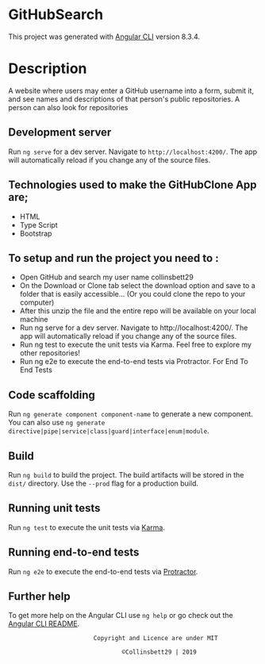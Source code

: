 # GitHubSearch

This project was generated with [Angular CLI](https://github.com/angular/angular-cli) version 8.3.4.

# Description

A website where users may enter a GitHub username into a form, submit it, and see names and descriptions of that person's public repositories. A person can also look for repositories


## Development server

Run `ng serve` for a dev server. Navigate to `http://localhost:4200/`. The app will automatically reload if you change any of the source files.

## Technologies used to make the GitHubClone App are;

* HTML
* Type Script
* Bootstrap

## To setup and run the project you need to :
* Open GitHub and search my user name collinsbett29
* On the Download or Clone tab select the download option and save to a folder that is easily accessible... (Or you could clone the repo to your computer)
* After this unzip the file and the entire repo will be available on your local machine
* Run ng serve for a dev server. Navigate to http://localhost:4200/. The app will automatically reload if you change any of the source files.
* Run ng test to execute the unit tests via Karma. Feel free to explore my other repositories!
* Run ng e2e to execute the end-to-end tests via Protractor. For End To End Tests


## Code scaffolding

Run `ng generate component component-name` to generate a new component. You can also use `ng generate directive|pipe|service|class|guard|interface|enum|module`.

## Build

Run `ng build` to build the project. The build artifacts will be stored in the `dist/` directory. Use the `--prod` flag for a production build.

## Running unit tests

Run `ng test` to execute the unit tests via [Karma](https://karma-runner.github.io).

## Running end-to-end tests

Run `ng e2e` to execute the end-to-end tests via [Protractor](http://www.protractortest.org/).

## Further help

To get more help on the Angular CLI use `ng help` or go check out the [Angular CLI README](https://github.com/angular/angular-cli/blob/master/README.md).


                            Copyright and Licence are under MIT

                                    ©Collinsbett29 | 2019
